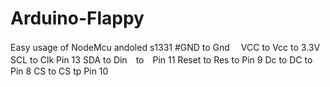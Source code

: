 # Arduino-Flappy
Easy usage of NodeMcu andoled s1331 
#GND to Gnd　
VCC to Vcc to 3.3V
SCL to Clk Pin 13
SDA to Din　to　Pin 11
Reset to Res to Pin 9
Dc to DC to Pin 8
CS to CS tp Pin 10
